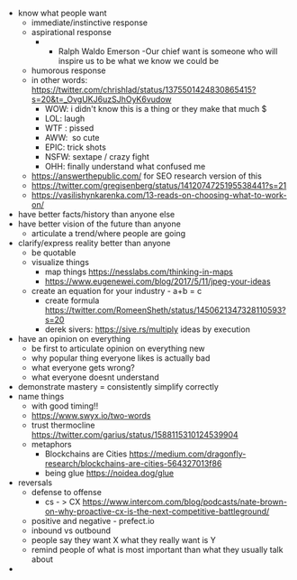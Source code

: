 
- know what people want
	- immediate/instinctive response
	- aspirational response
		- - Ralph Waldo Emerson -Our chief want is someone who will inspire us to be what we know we could be
	- humorous response
	- in other words: https://twitter.com/chrishlad/status/1375501424830865415?s=20&t=_OvgUKJ6uzSJhOyK6vudow
		- WOW: i didn't know this is a thing or they make that much $ 
		- LOL: laugh 
		- WTF : pissed 
		- AWW:  so cute 
		- EPIC: trick shots 
		- NSFW: sextape / crazy fight 
		- OHH: finally understand what confused me
	- https://answerthepublic.com/ for SEO research version of this
	- https://twitter.com/gregisenberg/status/1412074725195538441?s=21
	- https://vasilishynkarenka.com/13-reads-on-choosing-what-to-work-on/
- have better facts/history than anyone else
- have better vision of the future than anyone
	- articulate a trend/where people are going
- clarify/express reality better than anyone
	- be quotable
	- visualize things
		- map things https://nesslabs.com/thinking-in-maps
		- https://www.eugenewei.com/blog/2017/5/11/jpeg-your-ideas
	- create an equation for your industry - a+b = c
		- create formula https://twitter.com/RomeenSheth/status/1450621347328110593?s=20
		- derek sivers: https://sive.rs/multiply ideas by execution
- have an opinion on everything
	- be first to articulate opinion on everything new
	- why popular thing everyone likes is actually bad
	- what everyone gets wrong?
	- what everyone doesnt understand
- demonstrate mastery = consistently simplify correctly
- name things
	- with good timing!!
	- https://www.swyx.io/two-words
	- trust thermocline https://twitter.com/garius/status/1588115310124539904
	- metaphors
		- Blockchains are Cities https://medium.com/dragonfly-research/blockchains-are-cities-564327013f86  
		- being glue https://noidea.dog/glue
- reversals
	- defense to offense
		- cs - > CX https://www.intercom.com/blog/podcasts/nate-brown-on-why-proactive-cx-is-the-next-competitive-battleground/
	- positive and negative - prefect.io
	- inbound vs outbound
	- people say they want X what they really want is Y
	- remind people of what is most important than what they usually talk about
- 









